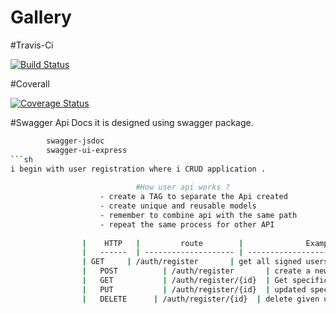 # Gallery

#Travis-Ci

[![Build Status](https://travis-ci.org/NiyongaboEric/Gallery-web-app.svg?branch=develop)](https://travis-ci.org/NiyongaboEric/Gallery-web-app)

#Coverall

[![Coverage Status](https://coveralls.io/repos/github/NiyongaboEric/Gallery-web-app/badge.svg?branch=develop)](https://coveralls.io/github/NiyongaboEric/Gallery-web-app?branch=develop)

#Swagger Api Docs
it is designed using swagger package.

```sh
		swagger-jsdoc	
		swagger-ui-express	
```sh
i begin with user registration where i CRUD application .
							
							#How user api works ?
					- create a TAG to separate the Api created
					- create unique and reusable models
					- remember to combine api with the same path
					- repeat the same process for other API
					
				|	 HTTP   |         route        |              Example               |
				|	------  | -------------------- | -----------------------------------|
				| GET     | /auth/register       | get all signed users															|
				|	POST		  | /auth/register       | create a new user 																	|
				|	GET			  | /auth/register/{id}  | Get specific user with given ID    |
				|	PUT			  | /auth/register/{id}  | updated specific user with given ID|
				|	DELETE		| /auth/register/{id}  | delete given user with given ID    |
